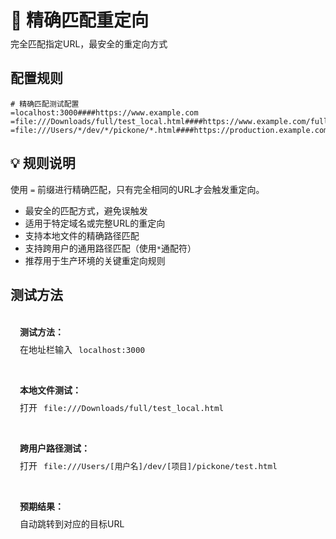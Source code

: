 # 🎯 精确匹配重定向
<p class="description">完全匹配指定URL，最安全的重定向方式</p>

## 配置规则

```
# 精确匹配测试配置
=localhost:3000####https://www.example.com
=file:///Downloads/full/test_local.html####https://www.example.com/full/
=file:///Users/*/dev/*/pickone/*.html####https://production.example.com/{3}
```

## 💡 规则说明
使用 `=` 前缀进行精确匹配，只有完全相同的URL才会触发重定向。

- 最安全的匹配方式，避免误触发
- 适用于特定域名或完整URL的重定向
- 支持本地文件的精确路径匹配
- 支持跨用户的通用路径匹配（使用`*`通配符）
- 推荐用于生产环境的关键重定向规则

## 测试方法

<div class="test-links">
  <div class="test-link">
    <strong>测试方法：</strong>
    <span>在地址栏输入 <code>localhost:3000</code></span>
  </div>
  <div class="test-link">
    <strong>本地文件测试：</strong>
    <span>打开 <code>file:///Downloads/full/test_local.html</code></span>
  </div>
  <div class="test-link">
    <strong>跨用户路径测试：</strong>
    <span>打开 <code>file:///Users/[用户名]/dev/[项目]/pickone/test.html</code></span>
  </div>
  <div class="test-link">
    <strong>预期结果：</strong>
    <span>自动跳转到对应的目标URL</span>
  </div>
</div>

<style>
.description {
  color: var(--vp-c-text-2);
  margin-top: -10px;
  margin-bottom: 20px;
}
.test-links {
  display: flex;
  flex-direction: column;
  gap: 15px;
  margin-top: 20px;
}
.test-link {
  background: var(--vp-c-bg-soft);
  padding: 15px;
  border-radius: 10px;
  border: 1px solid var(--vp-c-divider);
}
.test-link strong {
  color: var(--vp-c-brand-1);
  display: block;
  margin-bottom: 8px;
}
.test-link code {
  background: var(--vp-c-code-bg);
  padding: 2px 6px;
  border-radius: 4px;
  font-size: 0.9em;
  color: var(--vp-c-code);
}
</style> 